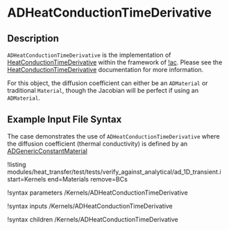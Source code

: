 # ADHeatConductionTimeDerivative

## Description

`ADHeatConductionTimeDerivative` is the implementation of [HeatConductionTimeDerivative](/HeatConductionTimeDerivative.md) within the framework of [!ac](AD). Please see the [HeatConductionTimeDerivative](/HeatConductionTimeDerivative.md) documentation for more information.

For this object, the diffusion coefficient can either be an `ADMaterial` or traditional `Material`, though the Jacobian will be perfect if using an `ADMaterial`.

## Example Input File Syntax

The case demonstrates the use of `ADHeatConductionTimeDerivative` where the
diffusion coefficient (thermal conductivity) is defined by an [ADGenericConstantMaterial](ADGenericConstantMaterial.md)

!listing modules/heat_transfer/test/tests/verify_against_analytical/ad_1D_transient.i
  start=Kernels
  end=Materials
  remove=BCs

!syntax parameters /Kernels/ADHeatConductionTimeDerivative

!syntax inputs /Kernels/ADHeatConductionTimeDerivative

!syntax children /Kernels/ADHeatConductionTimeDerivative
